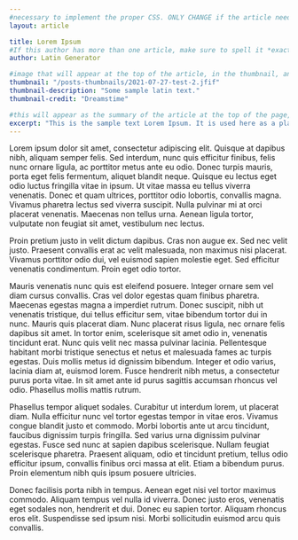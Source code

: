 ```yaml
---
#necessary to implement the proper CSS. ONLY CHANGE if the article needs a special layout. IE if its a special
layout: article

title: Lorem Ipsum
#If this author has more than one article, make sure to spell it *exactly* the same as on the other articles
author: Latin Generator

#image that will appear at the top of the article, in the thumbnail, and when article is shared on social media
thumbnail: "/posts-thumbnails/2021-07-27-test-2.jfif"
thumbnail-description: "Some sample latin text."
thumbnail-credit: "Dreamstime"

#this will appear as the summary of the article at the top of the page, on the main page, and in the meta description for SEO
excerpt: "This is the sample text Lorem Ipsum. It is used here as a placeholder "
---
```


Lorem ipsum dolor sit amet, consectetur adipiscing elit. Quisque at dapibus nibh, aliquam semper felis. Sed interdum, nunc quis efficitur finibus, felis nunc ornare ligula, ac porttitor metus ante eu odio. Donec turpis mauris, porta eget felis fermentum, aliquet blandit neque. Quisque eu lectus eget odio luctus fringilla vitae in ipsum. Ut vitae massa eu tellus viverra venenatis. Donec et quam ultrices, porttitor odio lobortis, convallis magna. Vivamus pharetra lectus sed viverra suscipit. Nulla pulvinar mi at orci placerat venenatis. Maecenas non tellus urna. Aenean ligula tortor, vulputate non feugiat sit amet, vestibulum nec lectus.

Proin pretium justo in velit dictum dapibus. Cras non augue ex. Sed nec velit justo. Praesent convallis erat ac velit malesuada, non maximus nisi placerat. Vivamus porttitor odio dui, vel euismod sapien molestie eget. Sed efficitur venenatis condimentum. Proin eget odio tortor.

Mauris venenatis nunc quis est eleifend posuere. Integer ornare sem vel diam cursus convallis. Cras vel dolor egestas quam finibus pharetra. Maecenas egestas magna a imperdiet rutrum. Donec suscipit, nibh ut venenatis tristique, dui tellus efficitur sem, vitae bibendum tortor dui in nunc. Mauris quis placerat diam. Nunc placerat risus ligula, nec ornare felis dapibus sit amet. In tortor enim, scelerisque sit amet odio in, venenatis tincidunt erat. Nunc quis velit nec massa pulvinar lacinia. Pellentesque habitant morbi tristique senectus et netus et malesuada fames ac turpis egestas. Duis mollis metus id dignissim bibendum. Integer et odio varius, lacinia diam at, euismod lorem. Fusce hendrerit nibh metus, a consectetur purus porta vitae. In sit amet ante id purus sagittis accumsan rhoncus vel odio. Phasellus mollis mattis rutrum.

Phasellus tempor aliquet sodales. Curabitur ut interdum lorem, ut placerat diam. Nulla efficitur nunc vel tortor egestas tempor in vitae eros. Vivamus congue blandit justo et commodo. Morbi lobortis ante ut arcu tincidunt, faucibus dignissim turpis fringilla. Sed varius urna dignissim pulvinar egestas. Fusce sed nunc at sapien dapibus scelerisque. Nullam feugiat scelerisque pharetra. Praesent aliquam, odio et tincidunt pretium, tellus odio efficitur ipsum, convallis finibus orci massa at elit. Etiam a bibendum purus. Proin elementum nibh quis ipsum posuere ultricies.

Donec facilisis porta nibh in tempus. Aenean eget nisi vel tortor maximus commodo. Aliquam tempus vel nulla id viverra. Donec justo eros, venenatis eget sodales non, hendrerit et dui. Donec eu sapien tortor. Aliquam rhoncus eros elit. Suspendisse sed ipsum nisi. Morbi sollicitudin euismod arcu quis convallis.
